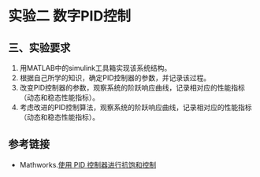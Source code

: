 # 实验二 数字PID控制

## 三、实验要求

1. 用MATLAB中的simulink工具箱实现该系统结构。
2. 根据自己所学的知识，确定PID控制器的参数，并记录该过程。
3. 改变PID控制器的参数，观察系统的阶跃响应曲线，记录相对应的性能指标（动态和稳态性能指标）。
4. 考虑改进的PID控制算法，观察系统的阶跃响应曲线，记录相对应的性能指标（动态和稳态性能指标）。

## 参考链接

- Mathworks.[使用 PID 控制器进行抗饱和控制](https://ww2.mathworks.cn/help/simulink/slref/anti-windup-control-using-a-pid-controller.html)

